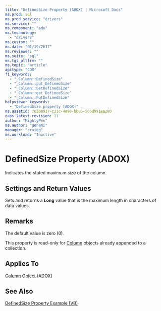 ```yaml
---
title: "DefinedSize Property (ADOX) | Microsoft Docs"
ms.prod: sql
ms.prod_service: "drivers"
ms.service: ""
ms.component: "ado"
ms.technology:
  - "drivers"
ms.custom: ""
ms.date: "01/19/2017"
ms.reviewer: ""
ms.suite: "sql"
ms.tgt_pltfrm: ""
ms.topic: "article"
apitype: "COM"
f1_keywords: 
  - "_Column::DefinedSize"
  - "_Column::put_DefinedSize"
  - "_Column::GetDefinedSize"
  - "_Column::get_DefinedSize"
  - "_Column::PutDefinedSize"
helpviewer_keywords: 
  - "DefinedSize property [ADOX]"
ms.assetid: 762b8937-c31c-4e90-bb85-506d991e8280
caps.latest.revision: 11
author: "MightyPen"
ms.author: "genemi"
manager: "craigg"
ms.workload: "Inactive"
---
```

# DefinedSize Property (ADOX)
Indicates the stated maximum size of the column.  
  
## Settings and Return Values  
 Sets and returns a **Long** value that is the maximum length in characters of data values.  
  
## Remarks  
 The default value is zero (0).  
  
 This property is read-only for [Column](../../../ado/reference/adox-api/column-object-adox.md) objects already appended to a collection.  
  
## Applies To  
 [Column Object (ADOX)](../../../ado/reference/adox-api/column-object-adox.md)  
  
## See Also  
 [DefinedSize Property Example (VB)](../../../ado/reference/adox-api/definedsize-property-example-vb.md)
